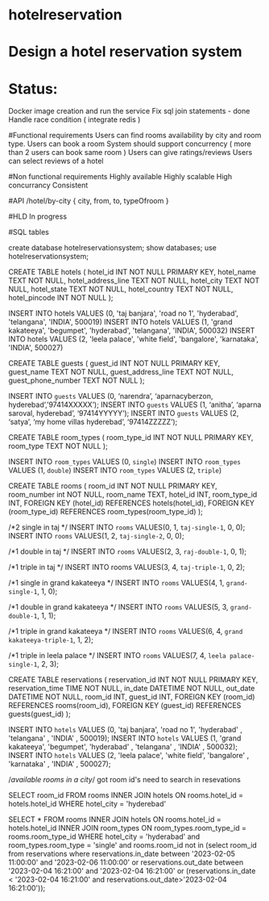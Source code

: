 # hotelreservation

# Design a hotel reservation system

# Status:
Docker image creation and run the service
Fix sql join statements - done
Handle race condition ( integrate redis )


#Functional requirements
Users can find rooms availability by city and room type.
Users can book a room
System should support concurrency ( more than 2 users can book same room )
Users can give ratings/reviews
Users can select reviews of a hotel

#Non functional requirements
Highly available
Highly scalable
High concurrancy
Consistent 

#API
/hotel/by-city 
{
	city, from, to, typeOfroom
} 

#HLD
	In progress


#SQL tables

create database hotelreservationsystem;
show databases;
use  hotelreservationsystem;

CREATE TABLE hotels (
	hotel_id INT NOT NULL PRIMARY KEY,
	hotel_name TEXT NOT NULL,
	hotel_address_line TEXT NOT NULL,
    hotel_city TEXT NOT NULL,
    hotel_state TEXT NOT NULL,
    hotel_country TEXT NOT NULL,
    hotel_pincode INT NOT NULL
);

INSERT INTO hotels VALUES (0, 'taj banjara', 'road no 1', 'hyderabad', 'telangana', 'INDIA', 500019)
INSERT INTO hotels VALUES (1, 'grand kakateeya', 'begumpet', 'hyderabad', 'telangana', 'INDIA', 500032)
INSERT INTO hotels VALUES (2, 'leela palace', 'white field', 'bangalore', 'karnataka', 'INDIA', 500027)

CREATE TABLE guests (
	guest_id INT NOT NULL PRIMARY KEY,
	guest_name TEXT NOT NULL,
	guest_address_line TEXT NOT NULL,
	guest_phone_number TEXT NOT NULL
);

INSERT INTO `guests` VALUES (0, ‘narendra’, ‘aparnacyberzon, hyderebad’,’97414XXXXX’);
INSERT INTO `guests` VALUES (1, ‘anitha’, ‘aparna saroval, hyderebad’, ‘97414YYYYY’);
INSERT INTO `guests` VALUES (2, ‘satya’, ‘my home villas hyderebad’, ‘97414ZZZZZ’);

CREATE TABLE room_types (
	room_type_id INT NOT NULL PRIMARY KEY,
	room_type TEXT NOT NULL
);

INSERT INTO `room_types` VALUES (0, `single`)
INSERT INTO `room_types` VALUES (1, `double`)
INSERT INTO `room_types` VALUES (2, `triple`)

CREATE TABLE rooms (
	room_id INT NOT NULL PRIMARY KEY,
	room_number int NOT NULL,
	room_name TEXT,
	hotel_id INT,
	room_type_id INT,
	FOREIGN KEY (hotel_id)
		REFERENCES hotels(hotel_id),
	FOREIGN KEY (room_type_id)
		REFERENCES room_types(room_type_id)
);

/*2 single in taj */
INSERT INTO `rooms` VALUES(0, 1, `taj-single-1`, 0, 0);
INSERT INTO `rooms` VALUES(1, 2, `taj-single-2`, 0, 0);

/*1 double in taj */
INSERT INTO `rooms` VALUES(2, 3, `raj-double-1`, 0, 1);

/*1 triple in taj */
INSERT INTO rooms VALUES(3, 4, `taj-triple-1`, 0, 2);

/*1 single in grand kakateeya  */
INSERT INTO `rooms` VALUES(4, 1, `grand-single-1`, 1, 0);

/*1 double in grand kakateeya  */
INSERT INTO `rooms` VALUES(5, 3, `grand-double-1`, 1, 1);

/*1 triple in grand kakateeya  */
INSERT INTO `rooms` VALUES(6, 4, `grand kakateeya-triple-1`, 1, 2);

/*1 triple in leela palace */
INSERT INTO `rooms` VALUES(7, 4, `leela palace-single-1`, 2, 3);


CREATE TABLE reservations (
	reservation_id INT NOT NULL PRIMARY KEY,
	reservation_time TIME NOT NULL,
	in_date DATETIME NOT NULL,
	out_date DATETIME NOT NULL,
	room_id INT,
	guest_id INT,
	FOREIGN KEY (room_id)
		REFERENCES rooms(room_id),
	FOREIGN KEY (guest_id)
		REFERENCES guests(guest_id)
);


INSERT INTO `hotels` VALUES (0, 'taj banjara', 'road no 1', 'hyderabad' , 'telangana' , 'INDIA' , 500019);
INSERT INTO `hotels` VALUES (1, 'grand kakateeya', 'begumpet', 'hyderabad' , 'telangana' , 'INDIA' , 500032);
INSERT INTO `hotels` VALUES (2, 'leela palace', 'white field', 'bangalore' , 'karnataka' , 'INDIA' , 500027);



/*available rooms in a city*/
got room id's need to search in resevations

SELECT room_id FROM rooms INNER JOIN  hotels ON rooms.hotel_id = hotels.hotel_id WHERE hotel_city = 'hyderebad'


SELECT * FROM rooms 
INNER JOIN  hotels ON rooms.hotel_id = hotels.hotel_id
INNER JOIN room_types ON room_types.room_type_id = rooms.room_type_id
WHERE hotel_city = 'hyderabad'
and room_types.room_type = 'single'
and rooms.room_id not in (select room_id from reservations 
     where  reservations.in_date between '2023-02-05 11:00:00' and '2023-02-06 11:00:00'
     or reservations.out_date between '2023-02-04 16:21:00' and '2023-02-04 16:21:00'
     or (reservations.in_date < '2023-02-04 16:21:00' and reservations.out_date>'2023-02-04 16:21:00'));



